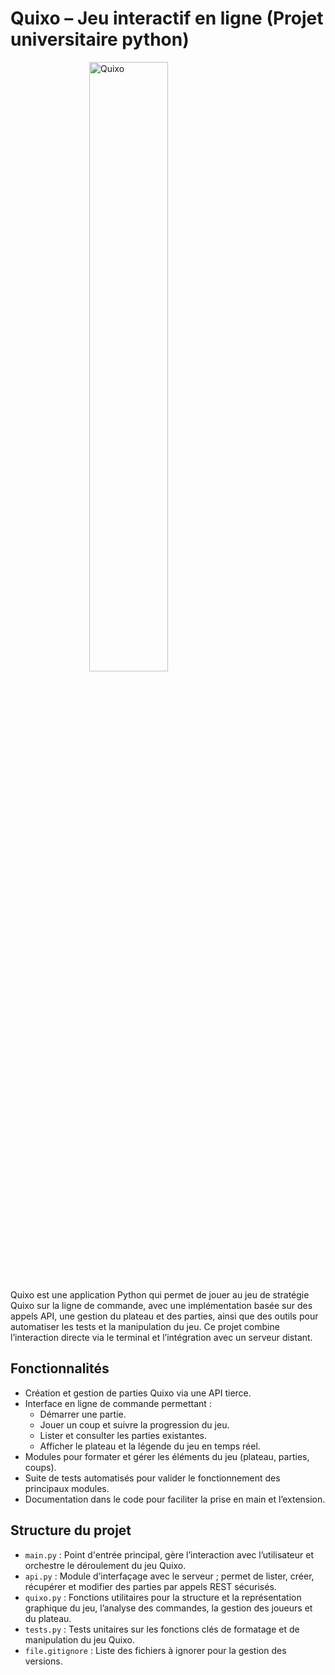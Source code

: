 # Quixo – Jeu interactif en ligne (Projet universitaire python)

<img src="https://pax.ulaval.ca/static/GLO-1901/images/quixo.jpg" style="display: block; margin-left: auto; margin-right: auto;" alt="Quixo" width="50%" height="auto">

Quixo est une application Python qui permet de jouer au jeu de stratégie Quixo sur la ligne de commande, avec une implémentation basée sur des appels API, une gestion du plateau et des parties, ainsi que des outils pour automatiser les tests et la manipulation du jeu. Ce projet combine l’interaction directe via le terminal et l’intégration avec un serveur distant.

## Fonctionnalités

- Création et gestion de parties Quixo via une API tierce.
- Interface en ligne de commande permettant :
    - Démarrer une partie.
    - Jouer un coup et suivre la progression du jeu.
    - Lister et consulter les parties existantes.
    - Afficher le plateau et la légende du jeu en temps réel.
- Modules pour formater et gérer les éléments du jeu (plateau, parties, coups).
- Suite de tests automatisés pour valider le fonctionnement des principaux modules.
- Documentation dans le code pour faciliter la prise en main et l’extension.

## Structure du projet

- `main.py` : Point d'entrée principal, gère l’interaction avec l’utilisateur et orchestre le déroulement du jeu Quixo.
- `api.py` : Module d’interfaçage avec le serveur ; permet de lister, créer, récupérer et modifier des parties par appels REST sécurisés.
- `quixo.py` : Fonctions utilitaires pour la structure et la représentation graphique du jeu, l’analyse des commandes, la gestion des joueurs et du plateau.
- `tests.py` : Tests unitaires sur les fonctions clés de formatage et de manipulation du jeu Quixo.
- `file.gitignore` : Liste des fichiers à ignorer pour la gestion des versions.
